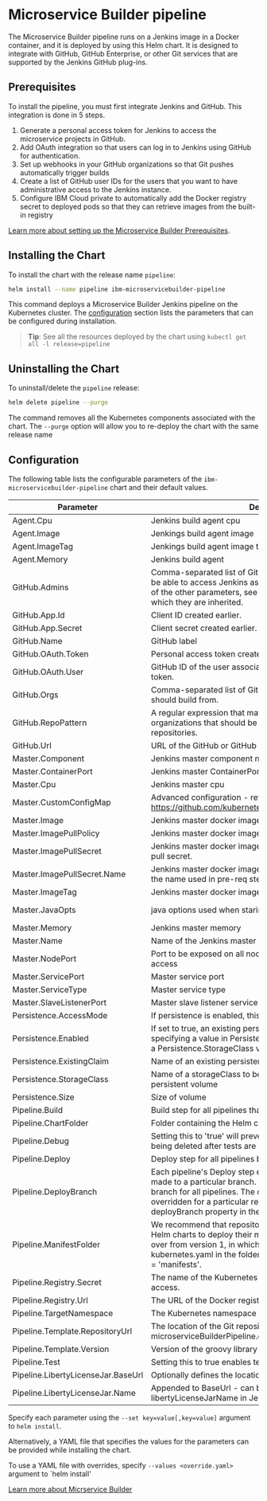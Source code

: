 # Microservice Builder pipeline

The Microservice Builder pipeline runs on a Jenkins image in a Docker container, and it is deployed by using this Helm chart. It is designed to integrate with GitHub, GitHub Enterprise, or other Git services that are supported by the Jenkins GitHub plug-ins.

## Prerequisites
To install the pipeline, you must first integrate Jenkins and GitHub. This integration is done in 5 steps.

1. Generate a personal access token for Jenkins to access the microservice projects in GitHub.
2. Add OAuth integration so that users can log in to Jenkins using GitHub for authentication.
3. Set up webhooks in your GitHub organizations so that Git pushes automatically trigger builds
4. Create a list of GitHub user IDs for the users that you want to have administrative access to the Jenkins instance.
5. Configure IBM Cloud private to automatically add the Docker registry secret to deployed pods so that they can retrieve images from the built-in registry

[Learn more about setting up the Microservice Builder Prerequisites](https://www.ibm.com/support/knowledgecenter/en/SS5PWC/pipeline.html).

## Installing the Chart

To install the chart with the release name `pipeline`:

```bash
helm install --name pipeline ibm-microservicebuilder-pipeline
```

This command deploys a Microservice Builder Jenkins pipeline on the Kubernetes cluster. The [configuration](#configuration) section lists the parameters that can be configured during installation.

> **Tip**: See all the resources deployed by the chart using `kubectl get all -l release=pipeline`

## Uninstalling the Chart

To uninstall/delete the `pipeline` release:

```bash
helm delete pipeline --purge
```

The command removes all the Kubernetes components associated with the chart. The `--purge` option will allow you to re-deploy the chart with the same release name

## Configuration
The following table lists the configurable parameters of the `ibm-microservicebuilder-pipeline` chart and their default values.


| Parameter | Description | Default |
| - | - | - |
| Agent.Cpu  | Jenkins build agent cpu | 200m |
| Agent.Image  | Jenkings build agent image | jenkinsci/jnlp-slave |
| Agent.ImageTag  | Jenkings build agent image tag| 2.52 |
| Agent.Memory  | Jenkins build agent | 256Mi |
| GitHub.Admins  | Comma-separated list of GitHub IDs for the users that should be able to access Jenkins as an administrator. For a description of the other parameters, see the community Jenkins chart from which they are inherited. |                            <GITHUB_ADMINS> |
| GitHub.App.Id  | Client ID created earlier. | <CLIENT_ID> |
| GitHub.App.Secret  | Client secret created earlier. | <CLIENT_SECRET> |
| GitHub.Name  | GitHub label |GitHub |
| GitHub.OAuth.Token  | Personal access token created earlier. | <GITHUB_OAUTH_TOKEN> |
| GitHub.OAuth.User  | GitHub ID of the user associated with the personal access token. | <GITHUB_OAUTH_USER> |
| GitHub.Orgs  | Comma-separated list of GitHub organizations that Jenkins should build from. | <Your Orgs> |
| GitHub.RepoPattern  | A regular expression that matches the repositories in the organizations that should be built by Jenkins. .* will build all repositories. | <Your repo regex> |
| GitHub.Url  | URL of the GitHub or GitHub Enterprise to build from. | <Your github url>  |
| Master.Component  | Jenkins master component name | jenkins-master |
| Master.ContainerPort  | Jenkins master ContainerPort | 8080 |
| Master.Cpu  | Jenkins master cpu | 200m |
| Master.CustomConfigMap | Advanced configuration - reference offical jenkins chart at https://github.com/kubernetes/charts/tree/master/stable/jenkins | false |
| Master.Image  | Jenkins master docker image  | ibmcom/mb-jenkins |
| Master.ImagePullPolicy  | Jenkins master docker image pull policy | Always |
| Master.ImagePullSecret  | Jenkins master docker image pull secret, nil means do not use a pull secret. | nil |
| Master.ImagePullSecret.Name  | Jenkins master docker image pull secret name. This must match the name used in pre-req step 5. | <KUBE_SECRET> |
| Master.ImageTag  | Jenkins master docker image tag | 1.0.0 |
| Master.JavaOpts  | java options used when staring Jenkins master | -Xmx512m -Dfile.encoding=UTF-8 -Dhudson.security.ArtifactsPermission=true |
| Master.Memory  | Jenkins master memory | 256Mi |
| Master.Name  | Name of the Jenkins master | jenkins-master |
| Master.NodePort  | Port to be exposed on all nodes in the cluster for external access | 31000 |
| Master.ServicePort  | Master service port | 8080 |
| Master.ServiceType  | Master service type | NodePort |
| Master.SlaveListenerPort  | Master slave listener service port | 50000 |
| Persistence.AccessMode  | If persistence is enabled, this is the access mode used | ReadWriteOnce |
| Persistence.Enabled | If set to true, an existing persistent volume claim can be used by specifying a value in Persistence.ExistingClaim or by specifying a Persistence.StorageClass value | false |
| Persistence.ExistingClaim | Name of an existing persistent volume claim | nil |
| Persistence.StorageClass | Name of a storageClass to be used to dynamically provision a persistent volume | nil |
| Persistence.Size  | Size of volume | 8Gi |
| Pipeline.Build | Build step for all pipelines that are built by this Jenkins. | true |
| Pipeline.ChartFolder  | Folder containing the Helm chart source for this repository. | chart |
| Pipeline.Debug | Setting this to 'true' will prevent temporary namespaces from being deleted after tests are run against them. | false |
| Pipeline.Deploy | Deploy step for all pipelines built by this Jenkins. | true |
| Pipeline.DeployBranch  | Each pipeline's Deploy step executes only when commits are made to a particular branch. This setting defines the default branch for all pipelines. The default value is master. It may be overridden for a particular repository by setting the deployBranch property in the JenkinsFile. | master |
| Pipeline.ManifestFolder  | We recommend that repositories not use this, and instead use Helm charts to deploy their microservices. This setting is carried over from version 1, in which configuration was stored in kubernetes.yaml in the folder pointed to by this setting. Default = 'manifests'.| manifests |
| Pipeline.Registry.Secret  | The name of the Kubernetes secret to be used for registry access. | admin.registrykey |
| Pipeline.Registry.Url  | The URL of the Docker registry for this pipeline.| mycluster:8500/default |
| Pipeline.TargetNamespace  | The Kubernetes namespace to use for this pipeline |  |
| Pipeline.Template.RepositoryUrl  | The location of the Git repository from which the microserviceBuilderPipeline.groovy library is obtained. | https://github.com/WASdev/microservicebuilder.lib.git |
| Pipeline.Template.Version  | Version of the groovy library |  1.0.0 |
| Pipeline.Test | Setting this to true enables testing in the pipeline. | true |
| Pipeline.LibertyLicenseJar.BaseUrl | Optionally defines the location of a license upgrade JAR file |  |
| Pipeline.LibertyLicenseJar.Name |  Appended to BaseUrl - can be overridden by libertyLicenseJarName in Jenkinsfile | wlp-core-license.jar |


Specify each parameter using the `--set key=value[,key=value]` argument to `helm install`.

Alternatively, a YAML file that specifies the values for the parameters can be provided while installing the chart.

To use a YAML file with overrides, specify `--values <override.yaml>` argument to `helm install'

[Learn more about Micrservice Builder](https://www.ibm.com/support/knowledgecenter/en/SS5PWC/index.html)
